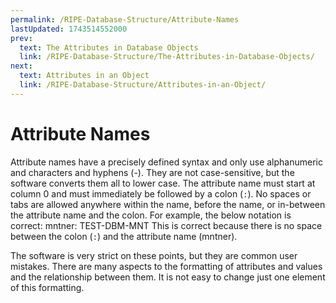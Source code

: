 ```yaml
---
permalink: /RIPE-Database-Structure/Attribute-Names
lastUpdated: 1743514552000
prev:
  text: The Attributes in Database Objects
  link: /RIPE-Database-Structure/The-Attributes-in-Database-Objects/
next:
  text: Attributes in an Object
  link: /RIPE-Database-Structure/Attributes-in-an-Object/
---
```


# Attribute Names

Attribute names have a precisely defined syntax and only use alphanumeric and characters and hyphens (-). They are not case-sensitive, but the software converts them all to lower case. The attribute name must start at column 0 and must immediately be followed by a colon (`:`). No spaces or tabs are allowed anywhere within the name, before the name, or in-between the attribute name and the colon. For example, the below notation is correct:
    mntner: TEST-DBM-MNT
This is correct because there is no space between the colon (`:`) and the attribute name (mntner).

The software is very strict on these points, but they are common user mistakes. There are many aspects to the formatting of attributes and values and the relationship between them. It is not easy to change just one element of this formatting.
